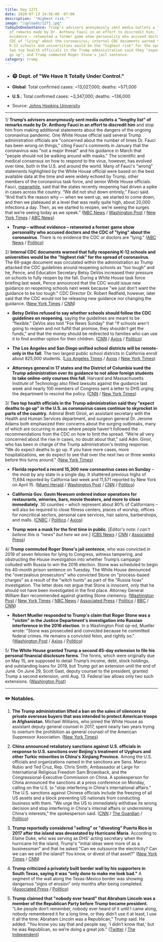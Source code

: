 ```yaml
---
title: Day 1271
date: 2020-07-13 14:56:00 -07:00
description: '"Highest risk."'
image: "/uploads/1271.jpg"
todayInOneSentence: Trump’s advisers anonymously sent media outlets a "lengthy list"
  of remarks made by Dr. Anthony Fauci in an effort to discredit him; Trump – without
  evidence – retweeted a former game show personality who accused doctors and the
  CDC of "lying" about the coronavirus; internal CDC documents warned that fully reopening
  K-12 schools and universities would be the "highest risk" for the spread of coronavirus;
  two top health officials in the Trump administration said they "expect deaths to
  go up"; and Trump commuted Roger Stone's jail sentence.
category: trump
---
```


* ### 😷 Dept. of "We Have It Totally Under Control."

* **Global**: Total confirmed cases: \~13,027,000; deaths: \~571,000

* **U.S.**: Total confirmed cases: \~3,347,000; deaths: \~136,000

* Source: [Johns Hopkins University](https://coronavirus.jhu.edu/map.html)

---

1/ **Trump’s advisers anonymously sent media outlets a "lengthy list" of remarks made by Dr. Anthony Fauci in an effort to discredit him** and stop him from making additional statements about the dangers of the ongoing coronavirus pandemic. One White House official said several Trump administration officials are "concerned about the number of times Dr. Fauci has been wrong on things," citing Fauci's comments in January that the coronavirus was "not a major threat" and his guidance in March that "people should not be walking around with masks." The scientific and medical consensus on how to respond to the virus, however, has evolved over time, both in the U.S. and around the world. Many of Fauci's "wrong" statements highlighted by the White House official were based on the best available data at the time and were widely echoed by Trump, other members of the coronavirus task force, and senior White House officials. Fauci, [meanwhile](https://www.washingtonpost.com/nation/2020/07/13/coronavirus-live-updates-us/), said that the states recently reopening had driven a spike in cases across the country. “We did not shut down entirely,” Fauci said. “And that’s the reason why — when we went up, we started to come down, and then we plateaued at a level that was really quite high, about 20,000 infections a day. Then, as we started to reopen, we’re seeing the surges that we’re seeing today as we speak.” ([NBC News](https://www.nbcnews.com/politics/white-house/white-house-seeks-discredit-fauci-amid-coronavirus-surge-n1233612) / [Washington Post](https://www.washingtonpost.com/politics/2020/07/11/fauci-trump-coronavirus/) / [New York Times](https://www.nytimes.com/2020/07/12/us/politics/fauci-trump-coronavirus.html) / [ABC News](https://abcnews.go.com/US/white-house-seeks-discredit-fauci-memo-leaked-reporters/story?id=71745265))

* **Trump – without evidence – retweeted a former game show personality who accused doctors and the CDC of "lying" about the coronavirus**. There is no evidence the CDC or doctors are "lying." ([ABC News](https://abcnews.go.com/Politics/providing-evidence-trump-tweets-message-attacking-cdc-doctors/story?id=71749066) / [Politico](https://www.politico.com/news/2020/07/13/trump-questions-public-health-experts-twitter-359388))

2/ **Internal CDC documents warned that fully reopening K-12 schools and universities would be the "highest risk" for the spread of coronavirus**. The 69-page document was circulated within the administration as Trump attacked the CDC guidelines around reopening schools as "too tough" and he, Pence, and Education Secretary Betsy DeVos increased their pressure on schools to fully reopen by the fall. During a White House task force briefing last week, Pence announced that the CDC would issue new guidance on reopening schools next week because "we just don't want the guidance to be too tough." CDC Director Dr. Robert Redfield, however, later said that the CDC would not be releasing new guidance nor changing the guidance. ([New York Times](https://www.nytimes.com/2020/07/10/us/politics/trump-schools-reopening.html) / [CNN](https://www.cnn.com/2020/07/11/politics/cdc-documents-warn-high-risk-schools-reopening/index.html))

* **Betsy DeVos refused to say whether schools should follow the CDC guidelines on reopening**, saying the guidelines are meant to be "flexible." DeVos also told "Fox News Sunday" that "If schools aren't going to reopen and not fulfill that promise, they shouldn't get the funds," and that the money should be redirected to families who can use it to find another option for their children. ([CNN](https://www.cnn.com/2020/07/12/politics/betsy-devos-schools-reopening-coronavirus-cnntv/index.html) / [Axios](https://www.axios.com/besty-devos-schools-reopen-federal-funds-2d6341f2-c490-4e36-b996-58cf23447087.html) / [Politico](https://www.politico.com/news/2020/07/12/betsy-devos-schools-reopen-357840))

* **The Los Angeles and San Diego unified school districts will be remote-only in the fall**. The two largest public school districts in California enroll about 825,000 students. ([Los Angeles Times](https://www.latimes.com/california/story/2020-07-13/l-a-unified-will-not-reopen-campuses-start-of-school-year) / [Axios](https://www.axios.com/los-angeles-san-diego-schools-reopen-9c8db4ef-7c3f-41b3-be3d-88859fc37829.html) / [New York Times](https://www.nytimes.com/2020/07/13/us/lausd-san-diego-school-reopening.html))

* **Attorneys general in 17 states and the District of Columbia sued the Trump administration over its guidance to not allow foreign students to take online-only courses this fall**. Harvard and Massachusetts Institute of Technology also filled lawsuits against the guidance last week and nearly 100 members of Congress sent a letter to DHS urging the department to rescind the policy. ([CNN](https://www.cnn.com/2020/07/13/politics/trump-administration-visa-rules-lawsuit/index.html) / [New York Times](https://www.nytimes.com/2020/07/13/world/coronavirus-updates.html?action=click&module=Top%20Stories&pgtype=Homepage#link-5e50a4d8))

3/ **Two top health officials in the Trump administration said they "expect deaths to go up" in the U.S. as coronavirus cases continue to skyrocket in parts of the country.** Admiral Brett Giroir, an assistant secretary with the Health and Human Services department, and surgeon general Dr. Jerome Adams both emphasized their concerns about the surging outbreaks, many of which are occurring in areas where people haven't followed the recommendations from the CDC on how to limit the spread. "We’re all very concerned about the rise in cases, no doubt about that," said Adm. Giroir, who has been in charge of the Trump administration's testing response. "We do expect deaths to go up. If you have more cases, more hospitalizations, we do expect to see that over the next two or three weeks before this turns around." ([New York Times](https://www.nytimes.com/2020/07/12/health/coronavirus-trump-deaths.html))

* **Florida reported a record 15,300 new coronavirus cases on Sunday** – the most by any state in a single day. It shattered previous highs of 11,694 reported by California last week and 11,571 reported by New York on April 15. ([Miami Herald](https://www.miamiherald.com/news/coronavirus/article244173462.html) / [Washington Post](https://www.washingtonpost.com/nation/2020/07/12/coronavirus-update-us/) / [CNN](https://www.washingtonpost.com/nation/2020/07/12/coronavirus-update-us/) / [Politico](https://www.politico.com/states/florida/story/2020/07/12/florida-reports-15k-new-cases-smashing-national-record-1299981))

* **California Gov. Gavin Newsom ordered indoor operations for restaurants, wineries, bars, movie theaters, and more to close immediately**. 30 counties – which represent about 80% of Californians – will also be required to close fitness centers, places of worship, offices for noncritical sectors, personal care services, hair salons, barbershops, and malls. ([CNBC](https://www.cnbc.com/2020/07/13/california-to-close-indoor-restaurants-movie-theaters-and-bars-statewide-as-coronavirus-cases-rise.html) / [Politico](https://www.politico.com/states/california/story/2020/07/13/newsom-orders-statewide-shutdown-of-california-indoor-businesses-1300309) / [Axios](https://www.axios.com/newsom-reorders-california-bars-closed-indoors-f3cfea40-6503-456e-b3ba-b03a72d711c1.html))

* **Trump wore a mask for the first time in public**. \[*Editor's note: I can't believe this is "news" but here we are*.\] ([CBS News](https://www.cbsnews.com/news/trump-wears-face-mask-for-first-time-in-public/) / [CNN](https://www.cnn.com/2020/07/11/politics/trump-walter-reed-visit-mask/index.html) / [Associated Press](https://apnews.com/7651589ac439646e5cf873d021f1f4b6))

4/ **Trump commuted Roger Stone's jail sentence**, who was convicted in 2019 of seven felonies for lying to Congress, witness tampering, and obstructing the House investigation into whether Trump’s campaign colluded with Russia to win the 2016 election. Stone was scheduled to begin his 40-month prison sentence on Tuesday. The White House denounced the "overzealous prosecutors" who convicted Stone on "process-based charges" as a result of the "witch hunts" as part of the "Russia hoax" investigation. The letter does not argue that Stone is innocent, only that he should not have been investigated in the first place. Attorney General William Barr recommended against granting Stone clemency. ([Washington Post](https://www.washingtonpost.com/politics/trump-says-hes-looking-at-pardoning-roger-stone-ahead-of-prison-term/2020/07/10/d1a1e5ea-c2b7-11ea-b4f6-cb39cd8940fb_story.html) / [New York Times](https://www.nytimes.com/2020/07/10/us/politics/trump-roger-stone-clemency.html) / [NBC News](https://www.nbcnews.com/politics/donald-trump/trump-commutes-roger-stone-s-prison-sentence-after-he-was-n1138981) / [Associated Press](https://apnews.com/4d9cba90d023cde628040b1ca0eb89fd) / [Politico](https://www.politico.com/news/2020/07/10/trump-commutes-sentence-roger-stone-356760) / [BBC](https://www.bbc.com/news/world-us-canada-53371756) / [CNN](https://www.cnn.com/2020/07/10/politics/trump-stone-prison-clemency/index.html))

* **Robert Mueller responded to Trump's claim that Roger Stone was a "victim" in the Justice Department's investigation into Russian interference in the 2016 election**. In a Washington Post op-ed, Mueller wrote: "Stone was prosecuted and convicted because he committed federal crimes. He remains a convicted felon, and rightly so.” ([Washington Post](https://www.washingtonpost.com/opinions/2020/07/11/mueller-stone-oped) / [Axios](https://www.axios.com/mueller-stone-prosecuted-convicted-38529378-e6fa-44a6-8465-567c5aa53c1e.html) / [Politico](https://www.politico.com/news/2020/07/11/mueller-op-ed-stone-russia-357260))

5/ **The White House granted Trump a second 45-day extension to file his personal financial disclosure forms**. The forms, which were originally due on May 15, are supposed to detail Trump’s income, debt, stock holdings, and outstanding loans for 2019, but Trump got an extension until the end of June. On June 29, Scott Gast, deputy counsel to the president, granted Trump a second extension, until Aug. 13. Federal law allows only two such extensions. ([Washington Post](https://www.washingtonpost.com/politics/white-house-lawyers-give-trump-extra-time-to-file-his-personal-financial-disclosure-forms-the-second-extension-since-may-15/2020/07/13/319814ce-c51a-11ea-a99f-3bbdffb1af38_story.html))

---

### ✏️ Notables.

1. **The Trump administration lifted a ban on the sales of silencers to private overseas buyers that was intended to protect American troops in Afghanistan**. Michael Williams, who joined the White House as assistant deputy general counsel in 2017, spent nearly two years trying to overturn the prohibition as general counsel of the American Suppressor Association. ([New York Times](https://www.nytimes.com/2020/07/13/us/trump-gun-silencer-exports.html))

2. **China announced retaliatory sanctions against U.S. officials in response to U.S. sanctions over Beijing's treatment of Uyghurs and other Turkic minorities in China's Xinjiang Province.** Among the U.S. officials and organizations named in the sanctions are Sens. Marco Rubio and Ted Cruz, Rep. Chris Smith, Ambassador at Large for International Religious Freedom Sam Brownback, and the Congressional-Executive Commission on China. A spokesperson for China announced the sanctions at a press conference on Monday, calling on the U.S. to "stop interfering in China's international affairs." The U.S. sanctions against Chinese officials include the freezing of all US assets and a block preventing US nationals from conducting business with them. "We urge the US to immediately withdraw its wrong decision and stop interfering in China's internal affairs or undermining China's interests," the spokesperson said. ([CNN](https://www.cnn.com/2020/07/13/asia/china-us-xinjiang-sanctions-intl-hnk/index.html) / [The Guardian](https://www.theguardian.com/world/2020/jul/13/china-announces-retaliatory-sanctions-against-us-officials-ted-cruz-marco-rubio) / [Politico](https://www.politico.com/news/2020/07/13/china-human-rights-sanctions-american-officials-359371))

3. **Trump reportedly considered "selling" or "divesting" Puerto Rico in 2017 after the island was devastated by Hurricane Maria**. According to Elaine Duke, who was serving as DHS' acting secretary when the hurricane hit the island, Trump's "initial ideas were more of as a businessman" and that he asked "Can we outsource the electricity? Can we can we sell the island? You know, or divest of that asset?” ([New York Times](https://www.nytimes.com/2020/07/10/us/politics/elaine-duke-homeland-security-trump.html) / [CNN](https://www.cnn.com/2020/07/12/politics/trump-puerto-rico-hurricane-maria/index.html))

4. **Trump criticized a privately built border wall by his supporters in South Texas, saying it was “only done to make me look bad."** A segment of the wall along the Texas-Mexico border was showing dangerous “signs of erosion“ only months after being completed. ([Associated Press](https://apnews.com/a3f8fe11e88898cd4fa96ea50038e57d) / [Politico](https://www.politico.com/news/2020/07/12/trump-border-wall-make-me-look-bad-357706))

5. **Trump claimed that "nobody ever heard" that Abraham Lincoln was a member of the Republican Party before Trump became president.** "Like people don’t remember, nobody ever heard of it until I came along, nobody remembered it for a long time, or they didn’t use it at least, I use it all the time: Abraham Lincoln was a Republican," Trump said. He added: "You know you say that and people say, 'I didn’t know that,' but he was Republican, so we’re doing a great job." ([Twitter](https://twitter.com/atrupar/status/1281667130522558467?s=19) / [The Independent](https://www.independent.co.uk/news/world/americas/us-politics/trump-abraham-lincoln-president-doral-golf-resort-venezuela-a9613666.html))